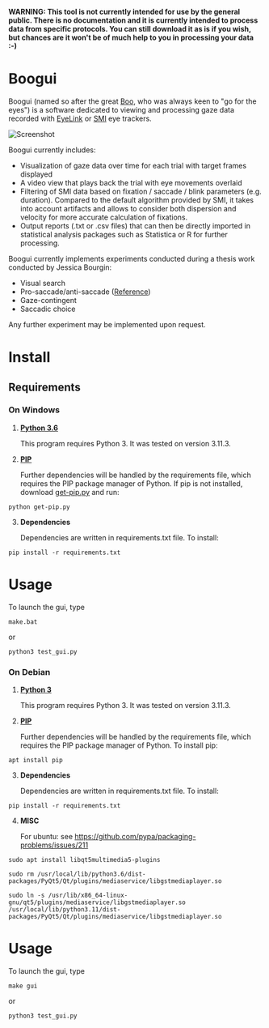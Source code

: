**WARNING: This tool is not currently intended for use by the general public. There is no documentation and it is currently intended to process data from specific protocols. You can still download it as is if you wish, but chances are it won't be of much help to you in processing your data :-)**

# Boogui

Boogui (named so after the great [Boo](https://baldursgate.fandom.com/wiki/Boo), who was always keen to "go for the eyes") is a software dedicated to viewing and processing gaze data recorded with [EyeLink](https://www.sr-research.com/) or [SMI](https://www.smivision.com/) eye trackers.

![Screenshot](gui/ressources/boogui.png)

Boogui currently includes:
* Visualization of gaze data over time for each trial with target frames displayed
* A video view that plays back the trial with eye movements overlaid
* Filtering of SMI data based on fixation / saccade / blink parameters (e.g. duration). Compared to the default algorithm provided by SMI, it takes into account artifacts and allows to consider both dispersion and velocity for more accurate calculation of fixations.
* Output reports (.txt or .csv files) that can then be directly imported in statistical analysis packages such as Statistica or R for further processing.

Boogui currently implements experiments conducted during a thesis work conducted by Jessica Bourgin:
* Visual search
* Pro-saccade/anti-saccade ([Reference](https://www.researchgate.net/publication/325241657_Early_Emotional_Attention_is_Impacted_in_Alzheimer's_Disease_An_Eye-Tracking_Study))
* Gaze-contingent
* Saccadic choice

Any further experiment may be implemented upon request.

# Install

## Requirements

### On Windows

1. __[Python 3.6](https://www.python.org/downloads/)__

    This program requires Python 3. It was tested on version 3.11.3.

2. __[PIP](https://pypi.org/project/pip/)__

    Further dependencies will be handled by the requirements file, which requires the PIP package manager of Python.
    If pip is not installed, download [get-pip.py](https://bootstrap.pypa.io/get-pip.py) and run:

```
python get-pip.py
```

3. __Dependencies__

    Dependencies are written in requirements.txt file. To install:
```
pip install -r requirements.txt
```

# Usage

To launch the gui, type

```
make.bat
```
or
```
python3 test_gui.py
```


### On Debian

1. __[Python 3](https://www.python.org/downloads/)__

    This program requires Python 3. It was tested on version 3.11.3.

2. __[PIP](https://pypi.org/project/pip/)__

    Further dependencies will be handled by the requirements file, which requires the PIP package manager of Python.
    To install pip:
```
apt install pip
```

3. __Dependencies__

    Dependencies are written in requirements.txt file. To install:
```
pip install -r requirements.txt
```

4. __MISC__

    For ubuntu: see https://github.com/pypa/packaging-problems/issues/211
```
sudo apt install libqt5multimedia5-plugins

sudo rm /usr/local/lib/python3.6/dist-packages/PyQt5/Qt/plugins/mediaservice/libgstmediaplayer.so

sudo ln -s /usr/lib/x86_64-linux-gnu/qt5/plugins/mediaservice/libgstmediaplayer.so /usr/local/lib/python3.11/dist-packages/PyQt5/Qt/plugins/mediaservice/libgstmediaplayer.so
```

# Usage

To launch the gui, type

```
make gui
```
or
```
python3 test_gui.py
```

